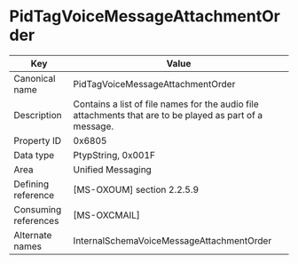 # PidTagVoiceMessageAttachmentOrder

| Key | Value |
|---|---|
| Canonical name | PidTagVoiceMessageAttachmentOrder |
| Description | Contains a list of file names for the audio file attachments that are to be played as part of a message. |
| Property ID | 0x6805 |
| Data type | PtypString, 0x001F |
| Area | Unified Messaging |
| Defining reference | [MS-OXOUM] section 2.2.5.9 |
| Consuming references | [MS-OXCMAIL] |
| Alternate names | InternalSchemaVoiceMessageAttachmentOrder |
